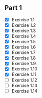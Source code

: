## Part 1

- [x] Exercise 1.1
- [x] Exercise 1.2
- [x] Exercise 1.3
- [x] Exercise 1.4
- [x] Exercise 1.5
- [x] Exercise 1.6
- [x] Exercise 1.7
- [x] Exercise 1.8
- [x] Exercise 1.9
- [x] Exercise 1.10
- [x] Exercise 1.11
- [ ] Exercise 1.12
- [ ] Exercise 1.13
- [ ] Exercise 1.14